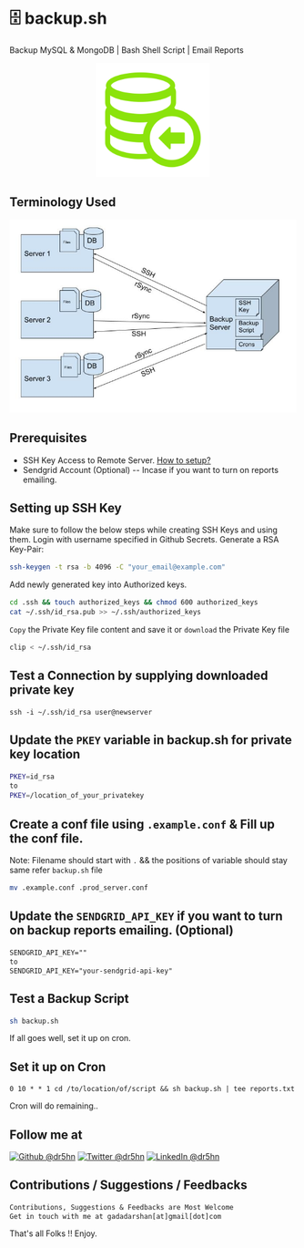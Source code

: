 # 🗄️ backup.sh
Backup MySQL &amp; MongoDB | Bash Shell Script | Email Reports

<p align="center">
<img src="./images/database-backup.svg" width="200">
</p>

## Terminology Used
![Backup Terminology](./images/terminology.jpg)

## Prerequisites
- SSH Key Access to Remote Server. [How to setup?](#setup-ssh-key)
- Sendgrid Account (Optional) -- Incase if you want to turn on reports emailing.

<div id="setup-ssh-key"/>

## Setting up SSH Key
Make sure to follow the below steps while creating SSH Keys and using them.
Login with username specified in Github Secrets. Generate a RSA Key-Pair:

 ```bash
 ssh-keygen -t rsa -b 4096 -C "your_email@example.com"
 ```

Add newly generated key into Authorized keys.

```bash
cd .ssh && touch authorized_keys && chmod 600 authorized_keys
cat ~/.ssh/id_rsa.pub >> ~/.ssh/authorized_keys
```

`Copy` the Private Key file content and save it or `download` the Private Key file

```bash
clip < ~/.ssh/id_rsa
```

## Test a Connection by supplying downloaded private key
```
ssh -i ~/.ssh/id_rsa user@newserver
```

## Update the `PKEY` variable in backup.sh for private key location
```bash
PKEY=id_rsa
to
PKEY=/location_of_your_privatekey
```

## Create a conf file using `.example.conf` & Fill up the conf file.
Note: Filename should start with `.` && the positions of variable should stay same refer `backup.sh` file

```bash
mv .example.conf .prod_server.conf
```

## Update the `SENDGRID_API_KEY` if you want to turn on backup reports emailing. (Optional)
```
SENDGRID_API_KEY=""
to
SENDGRID_API_KEY="your-sendgrid-api-key"
```

## Test a Backup Script
```bash
sh backup.sh
```
If all goes well, set it up on cron.

## Set it up on Cron
```
0 10 * * 1 cd /to/location/of/script && sh backup.sh | tee reports.txt
```
Cron will do remaining..

## Follow me at
<a href="https://github.com/dr5hn/"><img alt="Github @dr5hn" src="https://img.shields.io/static/v1?logo=github&message=Github&color=black&style=flat-square&label=" /></a> <a href="https://twitter.com/dr5hn/"><img alt="Twitter @dr5hn" src="https://img.shields.io/static/v1?logo=twitter&message=Twitter&color=black&style=flat-square&label=" /></a> <a href="https://www.linkedin.com/in/dr5hn/"><img alt="LinkedIn @dr5hn" src="https://img.shields.io/static/v1?logo=linkedin&message=LinkedIn&color=black&style=flat-square&label=&link=https://twitter.com/dr5hn" /></a>

## Contributions / Suggestions / Feedbacks
```
Contributions, Suggestions & Feedbacks are Most Welcome
Get in touch with me at gadadarshan[at]gmail[dot]com
```

That's all Folks !! Enjoy. 
